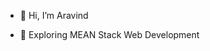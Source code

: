 - 👋 Hi, I’m  Aravind

- 🌳 Exploring  MEAN Stack Web Development

<!---
aravindsouth/aravindsouth is a ✨ special ✨ repository because its `README.md` (this file) appears on your GitHub profile.
You can click the Preview link to take a look at your changes.
--->
